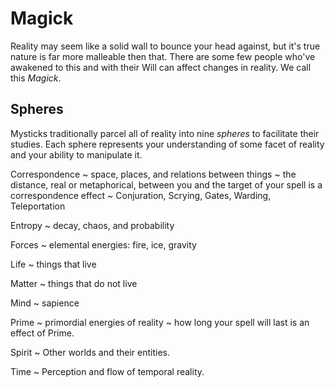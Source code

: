 # Magick

Reality may seem like a solid wall to bounce your head against, but it's true nature is far more malleable then that. There are some few people who've awakened to this and with their Will can affect changes in reality. We call this *Magick*. 

## Spheres

Mysticks traditionally parcel all of reality into nine *spheres* to facilitate their studies. Each sphere represents your understanding of some facet of reality and your ability to manipulate it.  

Correspondence
~ space, places, and relations between things
~ the distance, real or metaphorical, between you and the target of your spell is a correspondence effect
~ Conjuration, Scrying, Gates, Warding, Teleportation


Entropy
~ decay, chaos, and probability

Forces
~ elemental energies: fire, ice, gravity

Life
~ things that live

Matter
~ things that do not live

Mind
~ sapience 

Prime
~ primordial energies of reality
~ how long your spell will last is an effect of Prime.

Spirit
~ Other worlds and their entities. 

Time
~ Perception and flow of temporal reality.
